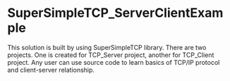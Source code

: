 # SuperSimpleTCP_ServerClientExample

This solution is built by using SuperSimpleTCP library. There are two projects. One is created for TCP_Server project, another for TCP_Client project.
Any user can use source code to learn basics of TCP/IP protocol and client-server relationship.
